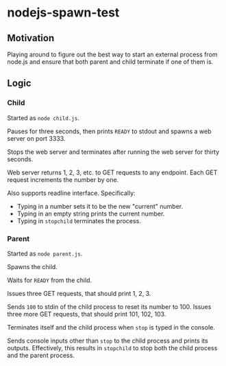 # nodejs-spawn-test

## Motivation

Playing around to figure out the best way to start an external process from node.js and ensure that both parent and child terminate if one of them is.

## Logic

### Child

Started as ```node child.js```.

Pauses for three seconds, then prints ```READY``` to stdout and spawns a web server on port 3333.

Stops the web server and terminates after running the web server for thirty seconds.

Web server returns 1, 2, 3, etc. to GET requests to any endpoint. Each GET request increments the number by one.

Also supports readline interface. Specifically:

* Typing in a number sets it to be the new "current" number.
* Typing in an empty string prints the current number.
* Typing in ```stopchild``` terminates the process.

### Parent

Started as ```node parent.js```.

Spawns the child.

Waits for ```READY``` from the child.

Issues three GET requests, that should print 1, 2, 3.

Sends ```100``` to stdin of the child process to reset its number to 100. Issues three more GET requests, that should print 101, 102, 103.

Terminates itself and the child process when ```stop``` is typed in the console.

Sends console inputs other than ```stop``` to the child process and prints its outputs. Effectively, this results in ```stopchild``` to stop both the child process and the parent process.
